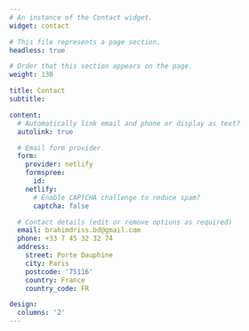 ```yaml
---
# An instance of the Contact widget.
widget: contact

# This file represents a page section.
headless: true

# Order that this section appears on the page.
weight: 130

title: Contact
subtitle:

content:
  # Automatically link email and phone or display as text?
  autolink: true

  # Email form provider
  form:
    provider: netlify
    formspree:
      id:
    netlify:
      # Enable CAPTCHA challenge to reduce spam?
      captcha: false

  # Contact details (edit or remove options as required)
  email: brahimdriss.bd@gmail.com
  phone: +33 7 45 32 32 74
  address:
    street: Porte Dauphine
    city: Paris
    postcode: '75116'
    country: France
    country_code: FR

design:
  columns: '2'
---
```

